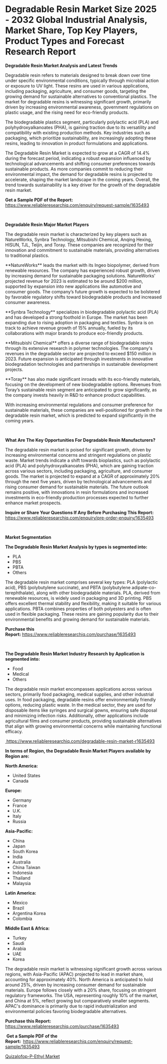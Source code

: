 <p><h1>Degradable Resin Market Size 2025 - 2032 Global Industrial Analysis, Market Share, Top Key Players, Product Types and Forecast Research Report</h1></p><p><strong>Degradable Resin Market Analysis and Latest Trends</strong></p>
<p><p>Degradable resin refers to materials designed to break down over time under specific environmental conditions, typically through microbial action or exposure to UV light. These resins are used in various applications, including packaging, agriculture, and consumer goods, targeting the growing demand for sustainable alternatives to conventional plastics. The market for degradable resins is witnessing significant growth, primarily driven by increasing environmental awareness, government regulations on plastic usage, and the rising need for eco-friendly products.</p><p>The biodegradable plastics segment, particularly polylactic acid (PLA) and polyhydroxyalkanoates (PHA), is gaining traction due to its versatility and compatibility with existing production methods. Key industries such as packaging, which prioritize sustainability, are increasingly adopting these resins, leading to innovation in product formulations and applications.</p><p>The Degradable Resin Market is expected to grow at a CAGR of 14.4% during the forecast period, indicating a robust expansion influenced by technological advancements and shifting consumer preferences towards sustainable products. As more companies commit to reducing their environmental impact, the demand for degradable resins is projected to accelerate, shaping the market landscape in the coming years. Overall, the trend towards sustainability is a key driver for the growth of the degradable resin market.</p></p>
<p><strong>Get a Sample PDF of the Report:&nbsp;</strong> <a href="https://www.reliableresearchiq.com/enquiry/request-sample/1635493?utm_campaign=3107&utm_medium=2&utm_source=Github&utm_content=ia&utm_term=23032025&utm_id=degradable-resin">https://www.reliableresearchiq.com/enquiry/request-sample/1635493</a></p>
<p>&nbsp;</p>
<p><strong>Degradable Resin Major Market Players</strong></p>
<p><p>The degradable resin market is characterized by key players such as NatureWorks, Synbra Technology, Mitsubishi Chemical, Anqing Hexing, HISUN, TJL, Teijin, and Toray. These companies are recognized for their innovation and commitment to sustainable materials, providing alternatives to traditional plastics.</p><p>**NatureWorks** leads the market with its Ingeo biopolymer, derived from renewable resources. The company has experienced robust growth, driven by increasing demand for sustainable packaging solutions. NatureWorks' projected revenue for 2023 is estimated to be around $200 million, supported by expansion into new applications like automotive and consumer goods. The company’s future growth is expected to be bolstered by favorable regulatory shifts toward biodegradable products and increased consumer awareness.</p><p>**Synbra Technology** specializes in biodegradable polylactic acid (PLA) and has developed a strong foothold in Europe. The market has been expanding due to rising adoption in packaging and textiles. Synbra is on track to achieve revenue growth of 15% annually, fueled by its collaborations with major brands to produce eco-friendly products.</p><p>**Mitsubishi Chemical** offers a diverse range of biodegradable resins through its extensive research in polymer technologies. The company's revenues in the degradable sector are projected to exceed $150 million in 2023. Future expansion is anticipated through investments in innovative biodegradation technologies and partnerships in sustainable development projects.</p><p>**Toray** has also made significant inroads with its eco-friendly materials, focusing on the development of new biodegradable options. Revenues from Toray’s sustainable resin segment are anticipated to grow significantly, as the company invests heavily in R&D to enhance product capabilities.</p><p>With increasing environmental regulations and consumer preference for sustainable materials, these companies are well-positioned for growth in the degradable resin market, which is predicted to expand significantly in the coming years.</p></p>
<p>&nbsp;</p>
<p><strong>What Are The Key Opportunities For Degradable Resin Manufacturers?</strong></p>
<p><p>The degradable resin market is poised for significant growth, driven by increasing environmental concerns and stringent regulations on plastic waste. Market trends indicate a shift towards bioplastics, such as polylactic acid (PLA) and polyhydroxyalkanoates (PHA), which are gaining traction across various sectors, including packaging, agriculture, and consumer goods. The market is projected to expand at a CAGR of approximately 20% through the next five years, driven by technological advancements and rising consumer demand for sustainable materials. The future outlook remains positive, with innovations in resin formulations and increased investments in eco-friendly production processes expected to further enhance market prospects.</p></p>
<p><strong>Inquire or Share Your Questions If Any Before Purchasing This Report:</strong> <a href="https://www.reliableresearchiq.com/enquiry/pre-order-enquiry/1635493?utm_campaign=3107&utm_medium=2&utm_source=Github&utm_content=ia&utm_term=23032025&utm_id=degradable-resin">https://www.reliableresearchiq.com/enquiry/pre-order-enquiry/1635493</a></p>
<p>&nbsp;</p>
<p><strong>Market Segmentation</strong></p>
<p><strong>The Degradable Resin Market Analysis by types is segmented into:</strong></p>
<p><ul><li>PLA</li><li>PBS</li><li>PBTA</li><li>Others</li></ul></p>
<p><p>The degradable resin market comprises several key types: PLA (polylactic acid), PBS (polybutylene succinate), and PBTA (polybutylene adipate-co-terephthalate), along with other biodegradable materials. PLA, derived from renewable resources, is widely used in packaging and 3D printing. PBS offers excellent thermal stability and flexibility, making it suitable for various applications. PBTA combines properties of both polyesters and is often used in flexible packaging. These resins are gaining popularity due to their environmental benefits and growing demand for sustainable materials.</p></p>
<p><strong>Purchase this Report:&nbsp;</strong><a href="https://www.reliableresearchiq.com/purchase/1635493?utm_campaign=3107&utm_medium=2&utm_source=Github&utm_content=ia&utm_term=23032025&utm_id=degradable-resin">https://www.reliableresearchiq.com/purchase/1635493</a></p>
<p>&nbsp;</p>
<p><strong>The Degradable Resin Market Industry Research by Application is segmented into:</strong></p>
<p><ul><li>Food</li><li>Medical</li><li>Others</li></ul></p>
<p><p>The degradable resin market encompasses applications across various sectors, primarily food packaging, medical supplies, and other industrial uses. In food packaging, degradable resins offer environmentally friendly options, reducing plastic waste. In the medical sector, they are used for disposable items like syringes and surgical gowns, ensuring safe disposal and minimizing infection risks. Additionally, other applications include agricultural films and consumer products, providing sustainable alternatives that align with growing environmental concerns while maintaining functional efficacy.</p></p>
<p><a href="https://www.reliableresearchiq.com/degradable-resin-market-r1635493?utm_campaign=3107&utm_medium=2&utm_source=Github&utm_content=ia&utm_term=23032025&utm_id=degradable-resin">&nbsp;https://www.reliableresearchiq.com/degradable-resin-market-r1635493</a></p>
<p><strong>In terms of Region, the Degradable Resin Market Players available by Region are:</strong></p>
<p>
    <p> <strong> North America: </strong>
        <ul>
            <li>United States</li>
            <li>Canada</li>
        </ul>
        </p> 
    <p> <strong> Europe: </strong>
        <ul>
            <li>Germany</li>
            <li>France</li>
            <li>U.K.</li>
            <li>Italy</li>
            <li>Russia</li>
        </ul>
        </p> 
    <p> <strong> Asia-Pacific: </strong>
        <ul>
            <li>China</li>
            <li>Japan</li>
            <li>South Korea</li>
            <li>India</li>
            <li>Australia</li>
            <li>China Taiwan</li>
            <li>Indonesia</li>
            <li>Thailand</li>
            <li>Malaysia</li>
        </ul>
        </p> 
    <p> <strong> Latin America: </strong>
        <ul>
            <li>Mexico</li>
            <li>Brazil</li>
            <li>Argentina Korea</li>
            <li>Colombia</li>
        </ul>
        </p> 
    <p> <strong> Middle East & Africa: </strong>
        <ul>
            <li>Turkey</li>
            <li>Saudi</li>
            <li>Arabia</li>
            <li>UAE</li>
            <li>Korea</li>
        </ul>
    </p>
    </p>
<p><p>The degradable resin market is witnessing significant growth across various regions, with Asia-Pacific (APAC) projected to lead in market share, accounting for approximately 40%. North America is anticipated to hold around 25%, driven by increasing consumer demand for sustainable materials. Europe follows closely with a 20% share, focusing on stringent regulatory frameworks. The USA, representing roughly 10% of the market, and China at 5%, reflect growing but comparatively smaller segments. APAC's dominance is primarily due to rapid industrialization and environmental policies favoring biodegradable alternatives.</p></p>
<p><strong>Purchase this Report: </strong><a href="https://www.reliableresearchiq.com/purchase/1635493?utm_campaign=3107&utm_medium=2&utm_source=Github&utm_content=ia&utm_term=23032025&utm_id=degradable-resin">https://www.reliableresearchiq.com/purchase/1635493</a></p>
<p>&nbsp;<strong>Get a Sample PDF of the Report:&nbsp;&nbsp;</strong><a href="https://www.reliableresearchiq.com/enquiry/request-sample/1635493?utm_campaign=3107&utm_medium=2&utm_source=Github&utm_content=ia&utm_term=23032025&utm_id=degradable-resin">https://www.reliableresearchiq.com/enquiry/request-sample/1635493</a></p>
<p><strong></strong></p>
<p><p><a href="https://github.com/ijffseandy/Market-Research-Report-List-1/blob/main/quizalofop-p-ethyl-market.md?utm_campaign=3107&utm_medium=2&utm_source=Github&utm_content=ia&utm_term=23032025&utm_id=degradable-resin">Quizalofop-P-Ethyl Market</a></p></p>